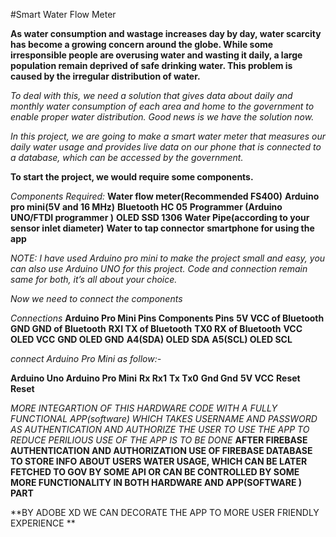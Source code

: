 #Smart Water Flow Meter

**As water consumption and wastage increases day by day, water scarcity has become a growing concern around the globe. While some irresponsible people are overusing water and wasting it daily, a large population remain deprived of safe drinking water. This problem is caused by the irregular distribution of water.**

*To deal with this, we need a solution that gives data about daily and monthly water consumption of each area and home to the government to enable proper water distribution. Good news is we have the solution now.*

*In this project, we are going to make a smart water meter that measures our daily water usage and provides live data on our phone that is connected to a database, which can be accessed by the government.*

**To start the project, we would require some components.**

*Components Required:*
**Water flow meter(Recommended FS400)**
**Arduino pro mini(5V and 16 MHz)**
**Bluetooth HC 05**
**Programmer (Arduino UNO/FTDI programmer )**
**OLED SSD 1306**
**Water Pipe(according to your sensor inlet diameter)**
**Water to tap connector**
**smartphone for using the app**

*NOTE: I have used Arduino pro mini to make the project small and easy, you can also use Arduino UNO for this project. Code and connection remain same for both, it’s all about your choice.*

*Now we need to connect the components*

*Connections*
**Arduino Pro Mini Pins	Components Pins**
**5V	         VCC of Bluetooth**
**GND	      GND of Bluetooth**
**RXI	         TX of Bluetooth**
**TX0	        RX of Bluetooth**
**VCC	        OLED VCC**
**GND	       OLED GND**
**A4(SDA)	    OLED SDA**
**A5(SCL)	      OLED SCL**

*connect Arduino Pro Mini as follow:-*

**Arduino Uno	          Arduino Pro Mini**
**Rx	                               Rx1**
**Tx	                               Tx0**
**Gnd                           	 Gnd**
**5V                           	       VCC**
**Reset	                           Reset**

*MORE INTEGARTION OF THIS HARDWARE CODE WITH A FULLY FUNCTIONAL APP(software)  WHICH*
  *TAKES USERNAME AND PASSWORD AS AUTHENTICATION AND AUTHORIZE THE USER TO USE THE APP TO REDUCE PERILIOUS USE OF THE APP IS TO BE DONE*
  **AFTER FIREBASE AUTHENTICATION AND AUTHORIZATION USE OF FIREBASE DATABASE TO STORE INFO ABOUT USERS WATER USAGE, WHICH CAN BE LATER FETCHED TO GOV BY SOME API OR CAN BE CONTROLLED BY SOME MORE FUNCTIONALITY IN BOTH HARDWARE AND APP(SOFTWARE ) PART**   


  
  **BY ADOBE XD WE CAN DECORATE THE APP TO MORE USER FRIENDLY EXPERIENCE
  **

